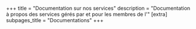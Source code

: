 +++
title = "Documentation sur nos services"
description = "Documentation à propos des services gérés par et pour les membres de l'"
[extra]
subpages_title = "Documentations"
+++

